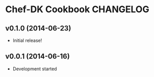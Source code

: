 Chef-DK Cookbook CHANGELOG
==========================

v0.1.0 (2014-06-23)
-------------------
- Initial release!


v0.0.1 (2014-06-16)
-------------------
- Development started
